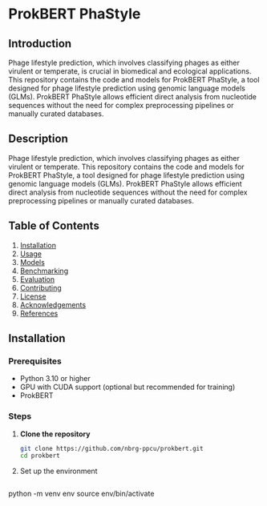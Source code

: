 # ProkBERT PhaStyle

## Introduction
Phage lifestyle prediction, which involves classifying phages as either virulent or temperate, is crucial in biomedical and ecological applications. This repository contains the code and models for ProkBERT PhaStyle, a tool designed for phage lifestyle prediction using genomic language models (GLMs). ProkBERT PhaStyle allows efficient direct analysis from nucleotide sequences without the need for complex preprocessing pipelines or manually curated databases.



## Description
Phage lifestyle prediction, which involves classifying phages as either virulent or temperate. This repository contains the code and models for ProkBERT PhaStyle, a tool designed for phage lifestyle prediction using genomic language models (GLMs).
ProkBERT PhaStyle allows efficient direct analysis from nucleotide sequences without the need for complex preprocessing pipelines or manually curated databases.

## Table of Contents
1. [Installation](#installation)
2. [Usage](#usage)
3. [Models](#models)
4. [Benchmarking](#benchmarking)
5. [Evaluation](#evaluation)
6. [Contributing](#contributing)
7. [License](#license)
8. [Acknowledgements](#acknowledgements)
9. [References](#references)

## Installation

### Prerequisites
- Python 3.10 or higher
- GPU with CUDA support (optional but recommended for training)
- ProkBERT

### Steps
1. **Clone the repository**
   ```bash
   git clone https://github.com/nbrg-ppcu/prokbert.git
   cd prokbert
   ```
2. Set up the environment
   ```bash
  python -m venv env
  source env/bin/activate
   ```

